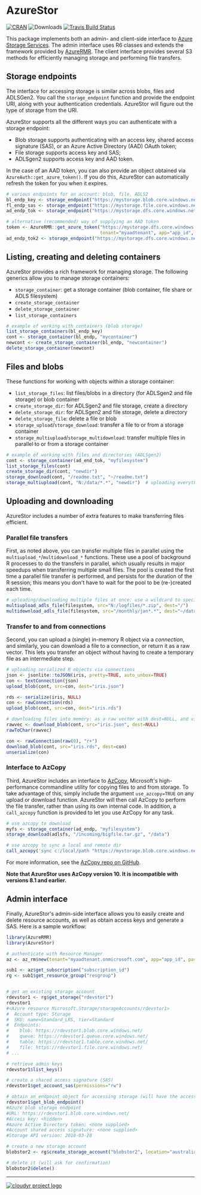 # AzureStor

[![CRAN](https://www.r-pkg.org/badges/version/AzureStor)](https://cran.r-project.org/package=AzureStor)
![Downloads](https://cranlogs.r-pkg.org/badges/AzureStor)
[![Travis Build Status](https://travis-ci.org/cloudyr/AzureStor.png?branch=master)](https://travis-ci.org/cloudyr/AzureStor)

This package implements both an admin- and client-side interface to [Azure Storage Services](https://docs.microsoft.com/en-us/rest/api/storageservices/). The admin interface uses R6 classes and extends the framework provided by [AzureRMR](https://github.com/hong-revo/AzureRMR). The client interface provides several S3 methods for efficiently managing storage and performing file transfers.

## Storage endpoints

The interface for accessing storage is similar across blobs, files and ADLSGen2. You call the `storage_endpoint` function and provide the endpoint URI, along with your authentication credentials. AzureStor will figure out the type of storage from the URI.

AzureStor supports all the different ways you can authenticate with a storage endpoint:
- Blob storage supports authenticating with an access key, shared access signature (SAS), or an Azure Active Directory (AAD) OAuth token;
- File storage supports access key and SAS;
- ADLSgen2 supports access key and AAD token.

In the case of an AAD token, you can also provide an object obtained via `AzureAuth::get_azure_token()`. If you do this, AzureStor can automatically refresh the token for you when it expires.

```r
# various endpoints for an account: blob, file, ADLS2
bl_endp_key <- storage_endpoint("https://mystorage.blob.core.windows.net", key="access_key")
fl_endp_sas <- storage_endpoint("https://mystorage.file.core.windows.net", sas="my_sas")
ad_endp_tok <- storage_endpoint("https://mystorage.dfs.core.windows.net", token="my_token")

# alternative (recommended) way of supplying an AAD token
token <- AzureRMR::get_azure_token("https://mystorage.dfs.core.windows.net",
                                   tenant="myaadtenant", app="app_id", password="mypassword"))
ad_endp_tok2 <- storage_endpoint("https://mystorage.dfs.core.windows.net", token=token)
```

## Listing, creating and deleting containers

AzureStor provides a rich framework for managing storage. The following generics allow you to manage storage containers:

- `storage_container`: get a storage container (blob container, file share or ADLS filesystem)
- `create_storage_container`
- `delete_storage_container`
- `list_storage_containers`

```r
# example of working with containers (blob storage)
list_storage_containers(bl_endp_key)
cont <- storage_container(bl_endp, "mycontainer")
newcont <- create_storage_container(bl_endp, "newcontainer")
delete_storage_container(newcont)
```

## Files and blobs

These functions for working with objects within a storage container:

- `list_storage_files`: list files/blobs in a directory (for ADLSgen2 and file storage) or blob container
- `create_storage_dir`: for ADLSgen2 and file storage, create a directory
- `delete_storage_dir`: for ADLSgen2 and file storage, delete a directory
- `delete_storage_file`: delete a file or blob
- `storage_upload`/`storage_download`: transfer a file to or from a storage container
- `storage_multiupload`/`storage_multidownload`: transfer multiple files in parallel to or from a storage container


```r
# example of working with files and directories (ADLSgen2)
cont <- storage_container(ad_end_tok, "myfilesystem")
list_storage_files(cont)
create_storage_dir(cont, "newdir")
storage_download(cont, "/readme.txt", "~/readme.txt")
storage_multiupload(cont, "N:/data/*.*", "newdir")  # uploading everything in a directory, in parallel
```

## Uploading and downloading

AzureStor includes a number of extra features to make transferring files efficient.

### Parallel file transfers

 First, as noted above, you can transfer multiple files in parallel using the `multiupload_*`/`multidownload_*` functions. These use a pool of background R processes to do the transfers in parallel, which usually results in major speedups when transferring multiple small files. The pool is created the first time a parallel file transfer is performed, and persists for the duration of the R session; this means you don't have to wait for the pool to be (re-)created each time.

```r
# uploading/downloading multiple files at once: use a wildcard to specify files to transfer
multiupload_adls_file(filesystem, src="N:/logfiles/*.zip", dest="/")
multidownload_adls_file(filesystem, src="/monthly/jan*.*", dest="~/data/january")
```

### Transfer to and from connections

Second, you can upload a (single) in-memory R object via a _connection_, and similarly, you can download a file to a connection, or return it as a raw vector. This lets you transfer an object without having to create a temporary file as an intermediate step.

```r
# uploading serialized R objects via connections
json <- jsonlite::toJSON(iris, pretty=TRUE, auto_unbox=TRUE)
con <- textConnection(json)
upload_blob(cont, src=con, dest="iris.json")

rds <- serialize(iris, NULL)
con <- rawConnection(rds)
upload_blob(cont, src=con, dest="iris.rds")

# downloading files into memory: as a raw vector with dest=NULL, and via a connection
rawvec <- download_blob(cont, src="iris.json", dest=NULL)
rawToChar(rawvec)

con <- rawConnection(raw(0), "r+")
download_blob(cont, src="iris.rds", dest=con)
unserialize(con)
```

### Interface to AzCopy

Third, AzureStor includes an interface to [AzCopy](https://docs.microsoft.com/en-us/azure/storage/common/storage-use-azcopy-v10), Microsoft's high-performance commandline utility for copying files to and from storage. To take advantage of this, simply include the argument `use_azcopy=TRUE` on any upload or download function. AzureStor will then call AzCopy to perform the file transfer, rather than using its own internal code. In addition, a `call_azcopy` function is provided to let you use AzCopy for any task.

```r
# use azcopy to download
myfs <- storage_container(ad_endp, "myfilesystem")
storage_download(adlsfs, "/incoming/bigfile.tar.gz", "/data")

# use azcopy to sync a local and remote dir
call_azcopy('sync c:/local/path "https://mystorage.blob.core.windows.net/mycontainer" --recursive=true')
```

For more information, see the [AzCopy repo on GitHub](https://github.com/Azure/azure-storage-azcopy).

**Note that AzureStor uses AzCopy version 10. It is incompatible with versions 8.1 and earlier.**


## Admin interface

Finally, AzureStor's admin-side interface allows you to easily create and delete resource accounts, as well as obtain access keys and generate a SAS. Here is a sample workflow:

```r
library(AzureRMR)
library(AzureStor)

# authenticate with Resource Manager
az <- az_rm$new(tenant="myaadtenant.onmicrosoft.com", app="app_id", password="password")

sub1 <- az$get_subscription("subscription_id")
rg <- sub1$get_resource_group("resgroup")


# get an existing storage account
rdevstor1 <- rg$get_storage("rdevstor1")
rdevstor1
#<Azure resource Microsoft.Storage/storageAccounts/rdevstor1>
#  Account type: Storage 
#  SKU: name=Standard_LRS, tier=Standard 
#  Endpoints:
#    blob: https://rdevstor1.blob.core.windows.net/
#    queue: https://rdevstor1.queue.core.windows.net/
#    table: https://rdevstor1.table.core.windows.net/
#    file: https://rdevstor1.file.core.windows.net/ 
# ...

# retrieve admin keys
rdevstor1$list_keys()

# create a shared access signature (SAS)
rdevstor1$get_account_sas(permissions="rw")

# obtain an endpoint object for accessing storage (will have the access key included by default)
rdevstor1$get_blob_endpoint()
#Azure blob storage endpoint
#URL: https://rdevstor1.blob.core.windows.net/
#Access key: <hidden>
#Azure Active Directory token: <none supplied>
#Account shared access signature: <none supplied>
#Storage API version: 2018-03-28

# create a new storage account
blobstor2 <- rg$create_storage_account("blobstor2", location="australiaeast", kind="BlobStorage")

# delete it (will ask for confirmation)
blobstor2$delete()
```

---
[![cloudyr project logo](https://i.imgur.com/JHS98Y7.png)](https://github.com/cloudyr)

